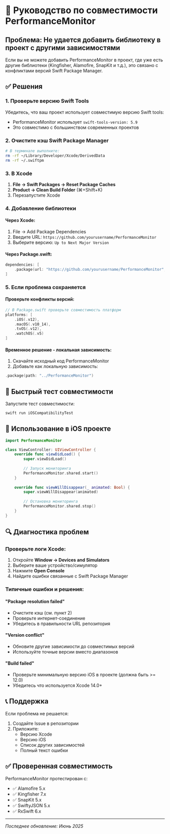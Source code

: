 # 🔧 Руководство по совместимости PerformanceMonitor

## Проблема: Не удается добавить библиотеку в проект с другими зависимостями

Если вы не можете добавить PerformanceMonitor в проект, где уже есть другие библиотеки (Kingfisher, Alamofire, SnapKit и т.д.), это связано с конфликтами версий Swift Package Manager.

## ✅ Решения

### 1. Проверьте версию Swift Tools

Убедитесь, что ваш проект использует совместимую версию Swift tools:
- PerformanceMonitor использует `swift-tools-version: 5.9`
- Это совместимо с большинством современных проектов

### 2. Очистите кэш Swift Package Manager

```bash
# В терминале выполните:
rm -rf ~/Library/Developer/Xcode/DerivedData
rm -rf ~/.swiftpm
```

### 3. В Xcode

1. **File → Swift Packages → Reset Package Caches**
2. **Product → Clean Build Folder** (⌘+Shift+K)
3. Перезапустите Xcode

### 4. Добавление библиотеки

#### Через Xcode:
1. File → Add Package Dependencies
2. Введите URL: `https://github.com/yourusername/PerformanceMonitor`
3. Выберите версию: `Up to Next Major Version`

#### Через Package.swift:
```swift
dependencies: [
    .package(url: "https://github.com/yourusername/PerformanceMonitor", from: "1.0.0")
]
```

### 5. Если проблема сохраняется

#### Проверьте конфликты версий:
```swift
// В Package.swift проверьте совместимость платформ
platforms: [
    .iOS(.v12),
    .macOS(.v10_14),
    .tvOS(.v12),
    .watchOS(.v5)
]
```

#### Временное решение - локальная зависимость:
1. Скачайте исходный код PerformanceMonitor
2. Добавьте как локальную зависимость:
```swift
.package(path: "../PerformanceMonitor")
```

## 🚀 Быстрый тест совместимости

Запустите тест совместимости:
```bash
swift run iOSCompatibilityTest
```

## 📱 Использование в iOS проекте

```swift
import PerformanceMonitor

class ViewController: UIViewController {
    override func viewDidLoad() {
        super.viewDidLoad()
        
        // Запуск мониторинга
        PerformanceMonitor.shared.start()
    }
    
    override func viewWillDisappear(_ animated: Bool) {
        super.viewWillDisappear(animated)
        
        // Остановка мониторинга
        PerformanceMonitor.shared.stop()
    }
}
```

## 🔍 Диагностика проблем

### Проверьте логи Xcode:
1. Откройте **Window → Devices and Simulators**
2. Выберите ваше устройство/симулятор
3. Нажмите **Open Console**
4. Найдите ошибки связанные с Swift Package Manager

### Типичные ошибки и решения:

#### "Package resolution failed"
- Очистите кэш (см. пункт 2)
- Проверьте интернет-соединение
- Убедитесь в правильности URL репозитория

#### "Version conflict"
- Обновите другие зависимости до совместимых версий
- Используйте точные версии вместо диапазонов

#### "Build failed"
- Проверьте минимальную версию iOS в проекте (должна быть >= 12.0)
- Убедитесь что используется Xcode 14.0+

## 📞 Поддержка

Если проблема не решается:
1. Создайте Issue в репозитории
2. Приложите:
   - Версию Xcode
   - Версию iOS
   - Список других зависимостей
   - Полный текст ошибки

## ✅ Проверенная совместимость

PerformanceMonitor протестирован с:
- ✅ Alamofire 5.x
- ✅ Kingfisher 7.x  
- ✅ SnapKit 5.x
- ✅ SwiftyJSON 5.x
- ✅ RxSwift 6.x

---

*Последнее обновление: Июнь 2025* 